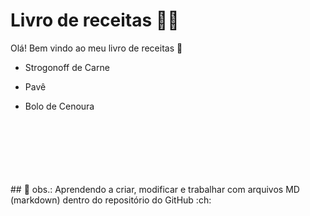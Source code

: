 # Livro de receitas :man_cook:

Olá! Bem vindo ao meu livro de receitas :wave:

- Strogonoff de Carne

- Pavê

- Bolo de Cenoura
<br/>
  <br/>
<br/>
<br/>
<br/>
<br/>
## 🚧 obs.: Aprendendo a criar, modificar e trabalhar com arquivos MD (markdown) dentro do repositório do GitHub :ch:
